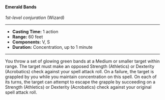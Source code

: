 #### Emerald Bands
*1st-level conjuration* (Wizard)
___
- **Casting Time:** 1 action
- **Range:** 60 feet
- **Components:** V, S
- **Duration:** Concentration, up to 1 minute
---
You throw a set of glowing green bands at a Medium or smaller target within range. The target must make an opposed Strength (Athletics) or Dexterity (Acrobatics) check against your spell attack roll. On a failure, the target is grappled by you while you maintain concentration on this spell. On each of its turns, the target can attempt to escape the grapple by succeeding on a Strength (Athletics) or Dexterity (Acrobatics) check against your original spell attack roll.
